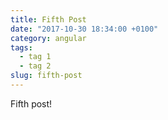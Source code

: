 ```yaml
---
title: Fifth Post 
date: "2017-10-30 18:34:00 +0100"
category: angular
tags: 
  - tag 1
  - tag 2
slug: fifth-post
---
```


Fifth post!
